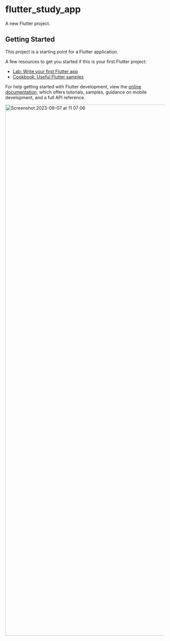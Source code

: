 # flutter_study_app

A new Flutter project.

## Getting Started

This project is a starting point for a Flutter application.

A few resources to get you started if this is your first Flutter project:

- [Lab: Write your first Flutter app](https://docs.flutter.dev/get-started/codelab)
- [Cookbook: Useful Flutter samples](https://docs.flutter.dev/cookbook)

For help getting started with Flutter development, view the
[online documentation](https://docs.flutter.dev/), which offers tutorials,
samples, guidance on mobile development, and a full API reference.


<img width="1672" alt="Screenshot 2023-09-07 at 11 07 06" src="https://github.com/ShqipdonDrenica/FlutterStudyApp/assets/63073692/536ff97b-16b9-4991-aacb-d5e885835659">
